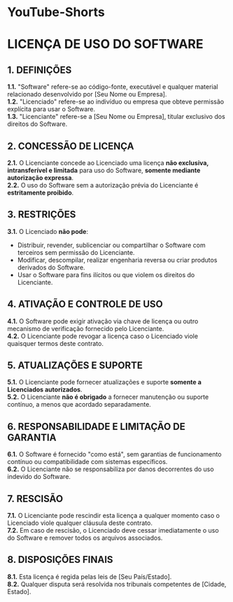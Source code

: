 # YouTube-Shorts

# **LICENÇA DE USO DO SOFTWARE**  

## **1. DEFINIÇÕES**  
**1.1.** "Software" refere-se ao código-fonte, executável e qualquer material relacionado desenvolvido por [Seu Nome ou Empresa].  
**1.2.** "Licenciado" refere-se ao indivíduo ou empresa que obteve permissão explícita para usar o Software.  
**1.3.** "Licenciante" refere-se a [Seu Nome ou Empresa], titular exclusivo dos direitos do Software.  

## **2. CONCESSÃO DE LICENÇA**  
**2.1.** O Licenciante concede ao Licenciado uma licença **não exclusiva, intransferível e limitada** para uso do Software, **somente mediante autorização expressa**.  
**2.2.** O uso do Software sem a autorização prévia do Licenciante é **estritamente proibido**.  

## **3. RESTRIÇÕES**  
**3.1.** O Licenciado **não pode**:  
- Distribuir, revender, sublicenciar ou compartilhar o Software com terceiros sem permissão do Licenciante.  
- Modificar, descompilar, realizar engenharia reversa ou criar produtos derivados do Software.  
- Usar o Software para fins ilícitos ou que violem os direitos do Licenciante.  

## **4. ATIVAÇÃO E CONTROLE DE USO**  
**4.1.** O Software pode exigir ativação via chave de licença ou outro mecanismo de verificação fornecido pelo Licenciante.  
**4.2.** O Licenciante pode revogar a licença caso o Licenciado viole quaisquer termos deste contrato.  

## **5. ATUALIZAÇÕES E SUPORTE**  
**5.1.** O Licenciante pode fornecer atualizações e suporte **somente a Licenciados autorizados**.  
**5.2.** O Licenciante **não é obrigado** a fornecer manutenção ou suporte contínuo, a menos que acordado separadamente.  

## **6. RESPONSABILIDADE E LIMITAÇÃO DE GARANTIA**  
**6.1.** O Software é fornecido "como está", sem garantias de funcionamento contínuo ou compatibilidade com sistemas específicos.  
**6.2.** O Licenciante não se responsabiliza por danos decorrentes do uso indevido do Software.  

## **7. RESCISÃO**  
**7.1.** O Licenciante pode rescindir esta licença a qualquer momento caso o Licenciado viole qualquer cláusula deste contrato.  
**7.2.** Em caso de rescisão, o Licenciado deve cessar imediatamente o uso do Software e remover todos os arquivos associados.  

## **8. DISPOSIÇÕES FINAIS**  
**8.1.** Esta licença é regida pelas leis de [Seu País/Estado].  
**8.2.** Qualquer disputa será resolvida nos tribunais competentes de [Cidade, Estado].  
